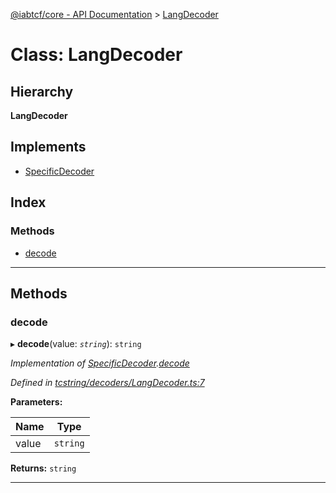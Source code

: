 [@iabtcf/core - API Documentation](../README.md) > [LangDecoder](../classes/langdecoder.md)

# Class: LangDecoder

## Hierarchy

**LangDecoder**

## Implements

* [SpecificDecoder](../interfaces/specificdecoder.md)

## Index

### Methods

* [decode](langdecoder.md#decode)

---

## Methods

<a id="decode"></a>

###  decode

▸ **decode**(value: *`string`*): `string`

*Implementation of [SpecificDecoder](../interfaces/specificdecoder.md).[decode](../interfaces/specificdecoder.md#decode)*

*Defined in [tcstring/decoders/LangDecoder.ts:7](https://github.com/chrispaterson/iabtcf-es/blob/af1d026/modules/core/src/tcstring/decoders/LangDecoder.ts#L7)*

**Parameters:**

| Name | Type |
| ------ | ------ |
| value | `string` |

**Returns:** `string`

___

